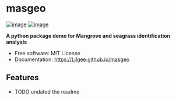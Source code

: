 # masgeo


[![image](https://img.shields.io/pypi/v/masgeo.svg)](https://pypi.python.org/pypi/masgeo)
[![image](https://img.shields.io/conda/vn/conda-forge/masgeo.svg)](https://anaconda.org/conda-forge/masgeo)


**A python package demo for Mangrove and seagrass identification analysis**


-   Free software: MIT License
-   Documentation: https://Ljlgee.github.io/masgeo
    

## Features

-   TODO
undated the readme
